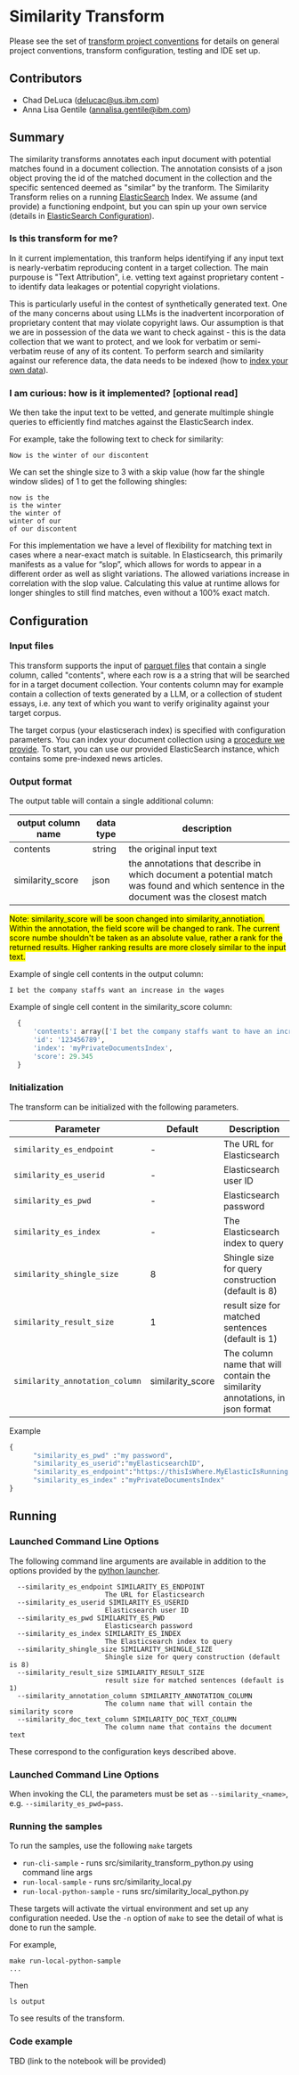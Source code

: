 # Similarity Transform 
Please see the set of
[transform project conventions](../../../README.md#transform-project-conventions)
for details on general project conventions, transform configuration, 
testing and IDE set up.

## Contributors
- Chad DeLuca (delucac@us.ibm.com)
- Anna Lisa Gentile (annalisa.gentile@ibm.com)

## Summary 
The similarity transforms annotates each input document with potential matches found in a document collection.
The annotation consists of a json object proving the id of the matched document in the collection and 
the specific sentenced deemed as "similar" by the tranform.
The Similarity Transform relies on a running [ElasticSearch](https://www.elastic.co/elasticsearch) Index.
We assume (and provide) a functioning endpoint, but you can spin up your own service (details in [ElasticSearch Configuration](./tools/load_elasticsearch/README.md)).

### Is this transform for me? 

In it current implementation, this tranform helps identifying if any input text is nearly-verbatim reproducing content in a target collection.
The main purpouse is "Text Attribution", i.e. vetting text against proprietary content - to identify data leakages or potential copyright violations.

This is particularly useful in the contest of synthetically generated text.
One of the many concerns about using LLMs is the inadvertent incorporation of proprietary content that may violate copyright laws. 
Our assumption is that we are in possession of the data we want to check against - this is the data collection that we want to protect, and we look for verbatim or semi-verbatim reuse of any of its content.
To perform search and similarity against our reference data, the data needs to be indexed (how to [index your own data](./tools/load_elasticsearch/README.md)).

### I am curious: how is it implemented? [optional read] 

We then take the input text to be vetted, and generate multimple shingle queries to efficiently find matches against the ElasticSearch index.

For example, take the following text to check for similarity: 

```Now is the winter of our discontent```

We can set the shingle size to 3 with a skip value (how far the shingle window slides) of 1 to get the following shingles:
```
now is the
is the winter
the winter of
winter of our
of our discontent
```

For this implementation we have a level of flexibility for matching text in cases where a near-exact match is suitable. In Elasticsearch, this primarily manifests as a value for “slop”, which allows for words to appear in a different order as well as slight variations. The allowed variations increase in correlation with the slop value. Calculating this value at runtime allows for longer shingles to still find matches, even without a 100% exact match.

## Configuration


### Input files

This transform supports the input of [parquet files](https://parquet.apache.org/) that contain a single column, called "contents", where each row is a a string that will be searched for in a target document collection.
Your contents column may for example contain a collection of texts generated by a LLM, or a collection of student essays, i.e. any text of which you want to verify originality against your target corpus.

The target corpus (your elasticserach index) is specified with configuration parameters. You can index your document collection using a [procedure we provide](./tools/load_elasticsearch/README.md). To start, you can use our provided ElasticSearch instance, which contains some pre-indexed news articles.


### Output format

The output table will contain a single additional column:

| output column name | data type | description |
|-|-|-|
| contents | string | the original input text |
| similarity_score | json | the annotations that describe in which document a potential match was found and which sentence in the document was the closest match  |

<mark>
Note: similarity_score will be soon changed into similarity_annotiation.
Within the annotation, the field score will be changed to rank.
The current score numbe shouldn't be taken as an absolute value, rather a rank for the returned results.
Higher ranking results are more closely similar to the input text.
</mark>


Example of single cell contents in the output column:
```
I bet the company staffs want an increase in the wages
```

Example of single cell content in the similarity_score column:

```py
  {
      'contents': array(['I bet the company staffs want to have an increase in the wages.'], dtype=object), 
      'id': '123456789', 
      'index': 'myPrivateDocumentsIndex', 
      'score': 29.345
  }
```

### Initialization

The transform can be initialized with the following parameters.

| Parameter  | Default  | Description  |
|------------|----------|--------------|
| `similarity_es_endpoint` | - | The URL for Elasticsearch |
| `similarity_es_userid` | - | Elasticsearch user ID |
| `similarity_es_pwd` | - | Elasticsearch password |
| `similarity_es_index` | - | The Elasticsearch index to query |
| `similarity_shingle_size` | 8 | Shingle size for query construction (default is 8) |
| `similarity_result_size` | 1 | result size for matched sentences (default is 1) |
| `similarity_annotation_column` | similarity_score | The column name that will contain the similarity annotations, in json format |

Example

```py
{
      "similarity_es_pwd" :"my password",
      "similarity_es_userid":"myElasticsearchID",
      "similarity_es_endpoint":"https://thisIsWhere.MyElasticIsRunning.com",
      "similarity_es_index" :"myPrivateDocumentsIndex"
}
```

## Running

### Launched Command Line Options 
The following command line arguments are available in addition to 
the options provided by 
the [python launcher](../../../../data-processing-lib/doc/python-launcher-options.md).
```
  --similarity_es_endpoint SIMILARITY_ES_ENDPOINT
                        The URL for Elasticsearch
  --similarity_es_userid SIMILARITY_ES_USERID
                        Elasticsearch user ID
  --similarity_es_pwd SIMILARITY_ES_PWD
                        Elasticsearch password
  --similarity_es_index SIMILARITY_ES_INDEX
                        The Elasticsearch index to query
  --similarity_shingle_size SIMILARITY_SHINGLE_SIZE
                        Shingle size for query construction (default is 8)
  --similarity_result_size SIMILARITY_RESULT_SIZE
                        result size for matched sentences (default is 1)
  --similarity_annotation_column SIMILARITY_ANNOTATION_COLUMN
                        The column name that will contain the similarity score
  --similarity_doc_text_column SIMILARITY_DOC_TEXT_COLUMN
                        The column name that contains the document text
```
These correspond to the configuration keys described above.


### Launched Command Line Options 

When invoking the CLI, the parameters must be set as `--similarity_<name>`, e.g. `--similarity_es_pwd=pass`.

### Running the samples
To run the samples, use the following `make` targets

* `run-cli-sample` - runs src/similarity_transform_python.py using command line args
* `run-local-sample` - runs src/similarity_local.py
* `run-local-python-sample` - runs src/similarity_local_python.py

These targets will activate the virtual environment and set up any configuration needed.
Use the `-n` option of `make` to see the detail of what is done to run the sample.

For example, 
```shell
make run-local-python-sample
...
```
Then 
```shell
ls output
```
To see results of the transform.

### Code example

TBD (link to the notebook will be provided)

